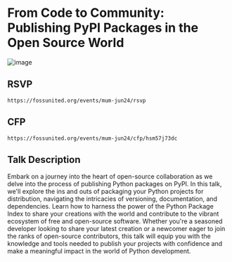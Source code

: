# From Code to Community: Publishing PyPI Packages in the Open Source World

![image](https://github.com/MihirRajeshPanchal/pypi-foss/assets/78205431/b61ff810-82fc-44ee-854a-e0ba24f68eed)

## RSVP
```
https://fossunited.org/events/mum-jun24/rsvp
```

## CFP 
```
https://fossunited.org/events/mum-jun24/cfp/hsm57j73dc
```

## Talk Description 
Embark on a journey into the heart of open-source collaboration as we delve into the process of publishing Python packages on PyPI. In this talk, we'll explore the ins and outs of packaging your Python projects for distribution, navigating the intricacies of versioning, documentation, and dependencies. Learn how to harness the power of the Python Package Index to share your creations with the world and contribute to the vibrant ecosystem of free and open-source software. Whether you're a seasoned developer looking to share your latest creation or a newcomer eager to join the ranks of open-source contributors, this talk will equip you with the knowledge and tools needed to publish your projects with confidence and make a meaningful impact in the world of Python development.

